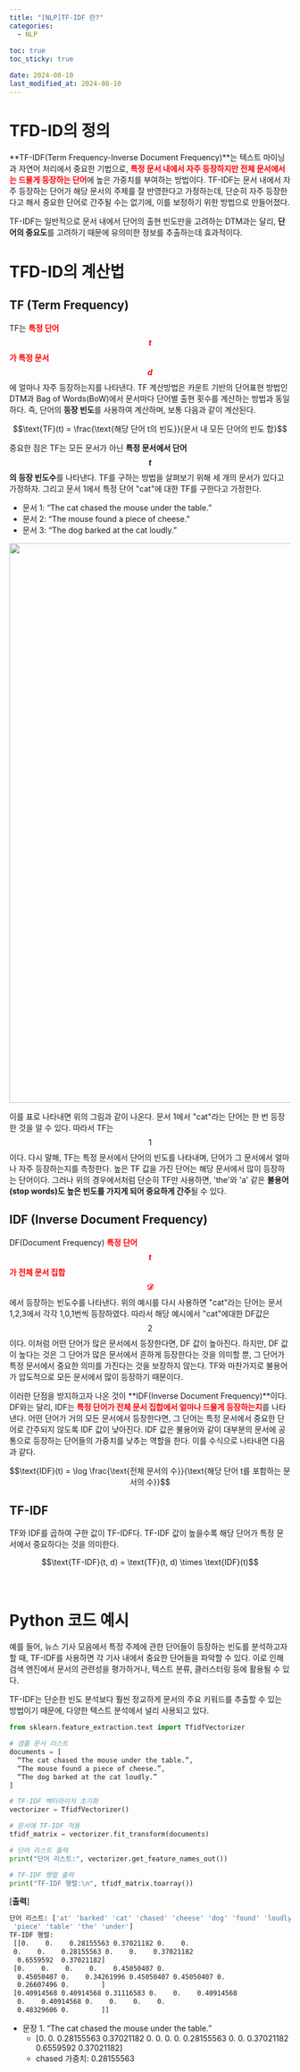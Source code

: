 ```yaml
---
title: "[NLP]TF-IDF 란?"
categories: 
  - NLP
  
toc: true
toc_sticky: true

date: 2024-08-10
last_modified_at: 2024-08-10
---
```


# TFD-ID의 정의

**TF-IDF(Term Frequency-Inverse Document Frequency)**는 텍스트 마이닝과 자연어 처리에서 중요한 기법으로, <span style="color:red">**특정 문서 내에서 자주 등장하지만 전체 문서에서는 드물게 등장하는 단어**</span>에 높은 가중치를 부여하는 방법이다. TF-IDF는 문서 내에서 자주 등장하는 단어가 해당 문서의 주제를 잘 반영한다고 가정하는데, 단순히 자주 등장한다고 해서 중요한 단어로 간주될 수는 없기에, 이를 보정하기 위한 방법으로 만들어졌다.

TF-IDF는 일반적으로 문서 내에서 단어의 출현 빈도만을 고려하는 DTM과는 달리, **단어의 중요도**를 고려하기 때문에 유의미한 정보를 추출하는데 효과적이다. 

# TFD-ID의 계산법
## TF (Term Frequency)
TF는 <span style="color:red">**특정 단어 $$t$$가 특정 문서 $$d$$**</span>에 얼마나 자주 등장하는지를 나타낸다. TF 계산방법은 카운트 기반의 단어표현 방법인 DTM과 Bag of Words(BoW)에서 문서마다 단어별 출현 횟수를 계산하는 방법과 동일하다. 즉, 단어의 **등장 빈도**를 사용하여 계산하며, 보통 다음과 같이 계산된다. 

<center>$$\text{TF}(t) = \frac{\text{해당 단어 t의 빈도}}{문서 내 모든 단어의 빈도 합}$$</center>

중요한 점은 TF는 모든 문서가 아닌 **특정 문서에서 단어 $$t$$의 등장 빈도수**를 나타낸다. TF를 구하는 방법을 살펴보기 위해 세 개의 문서가 있다고 가정하자. 그리고 문서 1에서 특정 단어 "cat"에 대한 TF를 구한다고 가정한다.

- 문서 1: “The cat chased the mouse under the table.”
- 문서 2: “The mouse found a piece of cheese.”
- 문서 3: “The dog barked at the cat loudly.”

<p align="center">
<img width="1000" alt="1" src="https://github.com/user-attachments/assets/2b41bdcf-4cd1-4d7b-bb2b-57699f10fd0b">
</p>

이를 표로 나타내면 위의 그림과 같이 나온다. 문서 1에서 "cat"라는 단어는 한 번 등장한 것을 알 수 있다. 따라서 TF는 $$1$$이다. 다시 말해, TF는 특정 문서에서 단어의 빈도를 나타내며, 단어가 그 문서에서 얼마나 자주 등장하는지를 측정한다. 높은 TF 값을 가진 단어는 해당 문서에서 많이 등장하는 단어이다. 그러나 위의 경우에서처럼 단순히 TF만 사용하면, 'the'와 'a' 같은 **불용어(stop words)도 높은 빈도를 가지게 되어 중요하게 간주**될 수 있다.

## IDF (Inverse Document Frequency)
DF(Document Frequency) <span style="color:red">**특정 단어 $$t$$가 전체 문서 집합 $$\mathcal{D}$$**</span>에서 등장하는 빈도수를 나타낸다. 위의 예시를 다시 사용하면 "cat"라는 단어는 문서 1,2,3에서 각각 1,0,1번씩 등장하였다. 따라서 해당 예시에서 "cat"에대한 DF값은 $$2$$이다. 이처럼 어떤 단어가 많은 문서에서 등장한다면, DF 값이 높아진다. 하지만, DF 값이 높다는 것은 그 단어가 많은 문서에서 흔하게 등장한다는 것을 의미할 뿐, 그 단어가 특정 문서에서 중요한 의미를 가진다는 것을 보장하지 않는다. TF와 마찬가지로 불용어가 압도적으로 모든 문서에서 많이 등장하기 때문이다.

이러한 단점을 방지하고자 나온 것이 **IDF(Inverse Document Frequency)**이다. DF와는 달리, IDF는 <span style="color:red">**특정 단어가 전체 문서 집합에서 얼마나 드물게 등장하는지**</span>를 나타낸다. 어떤 단어가 거의 모든 문서에서 등장한다면, 그 단어는 특정 문서에서 중요한 단어로 간주되지 않도록 IDF 값이 낮아진다. IDF 값은 불용어와 같이 대부분의 문서에 공통으로 등장하는 단어들의 가중치를 낮추는 역할을 한다. 이를 수식으로 나타내면 다음과 같다.

<center>$$\text{IDF}(t) = \log \frac{\text{전체 문서의 수}}{\text{해당 단어 t를 포함하는 문서의 수}}$$</center>

## TF-IDF
TF와 IDF를 곱하여 구한 값이 TF-IDF다. TF-IDF 값이 높을수록 해당 단어가 특정 문서에서 중요하다는 것을 의미한다.

<center> $$\text{TF-IDF}(t, d) = \text{TF}(t, d) \times \text{IDF}(t)$$ </center>

<br/>
<br/>

# Python 코드 예시
예를 들어, 뉴스 기사 모음에서 특정 주제에 관한 단어들이 등장하는 빈도를 분석하고자 할 때, TF-IDF를 사용하면 각 기사 내에서 중요한 단어들을 파악할 수 있다. 이로 인해 검색 엔진에서 문서의 관련성을 평가하거나, 텍스트 분류, 클러스터링 등에 활용될 수 있다.

TF-IDF는 단순한 빈도 분석보다 훨씬 정교하게 문서의 주요 키워드를 추출할 수 있는 방법이기 때문에, 다양한 텍스트 분석에서 널리 사용되고 있다.

```python
from sklearn.feature_extraction.text import TfidfVectorizer

# 샘플 문서 리스트
documents = [
  “The cat chased the mouse under the table.”,
  “The mouse found a piece of cheese.”,
  “The dog barked at the cat loudly.”
]

# TF-IDF 벡터라이저 초기화
vectorizer = TfidfVectorizer()

# 문서에 TF-IDF 적용
tfidf_matrix = vectorizer.fit_transform(documents)

# 단어 리스트 출력
print("단어 리스트:", vectorizer.get_feature_names_out())

# TF-IDF 행렬 출력
print("TF-IDF 행렬:\n", tfidf_matrix.toarray())
```

\[**출력**\]
```bash
단어 리스트: ['at' 'barked' 'cat' 'chased' 'cheese' 'dog' 'found' 'loudly' 'mouse' 'of'
 'piece' 'table' 'the' 'under']
TF-IDF 행렬:
 [[0.    0.    0.28155563 0.37021182 0.    0.
 0.    0.    0.28155563 0.    0.    0.37021182
  0.6559592  0.37021182]
 [0.    0.    0.    0.    0.45050407 0.
  0.45050407 0.    0.34261996 0.45050407 0.45050407 0.
  0.26607496 0.        ]
 [0.40914568 0.40914568 0.31116583 0.    0.    0.40914568
  0.    0.40914568 0.    0.    0.    0.
  0.48329606 0.        ]]
```
- 문장 1. “The cat chased the mouse under the table.”
  - \[0. 0. 0.28155563 0.37021182 0. 0. 0. 0. 0.28155563 0. 0. 0.37021182 0.6559592  0.37021182\]
  - chased 가중치: 0.28155563


